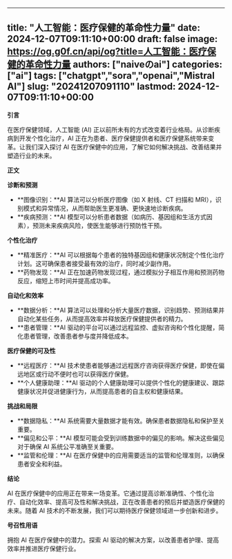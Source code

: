
---
title: "人工智能：医疗保健的革命性力量"
date: 2024-12-07T09:11:10+00:00
draft: false
image: https://og.g0f.cn/api/og?title=人工智能：医疗保健的革命性力量
authors: ["naiveのai"]
categories: ["ai"]
tags: ["chatgpt","sora","openai","Mistral AI"]
slug: "20241207091110"
lastmod: 2024-12-07T09:11:10+00:00
---
**引言**

在医疗保健领域，人工智能 (AI) 正以前所未有的方式改变着行业格局。从诊断疾病到开发个性化治疗，AI 正在为患者、医疗保健提供者和医疗保健系统带来变革。让我们深入探讨 AI 在医疗保健中的应用，了解它如何解决挑战、改善结果并塑造行业的未来。

**正文**

**诊断和预测**

* **图像识别：**AI 算法可以分析医疗图像（如 X 射线、CT 扫描和 MRI），识别模式和异常情况，从而帮助医生更准确、更快速地诊断疾病。
* **疾病预测：**AI 模型可以分析患者数据（如病历、基因组和生活方式因素），预测未来疾病风险，使医生能够进行预防性干预。

**个性化治疗**

* **精准医疗：**AI 可以根据每个患者的独特基因组和健康状况制定个性化治疗计划。这可确保患者接受最有效的治疗，同时减少副作用。
* **药物发现：**AI 正在加速药物发现过程，通过模拟分子相互作用和预测药物反应，缩短上市时间并提高成功率。

**自动化和效率**

* **数据分析：**AI 算法可以处理和分析大量医疗数据，识别趋势、预测结果并自动化某些任务，从而提高效率并释放医疗保健提供者的精力。
* **患者管理：**AI 驱动的平台可以通过远程监控、虚拟咨询和个性化提醒，简化患者管理，改善患者参与度并降低成本。

**医疗保健的可及性**

* **远程医疗：**AI 技术使患者能够通过远程医疗咨询获得医疗保健，即使在偏远地区或行动不便时也可以获得医疗保健。
* **个人健康助理：**AI 驱动的个人健康助理可以提供个性化的健康建议、跟踪健康状况并促进健康行为，从而提高患者的自主权和健康结果。

**挑战和局限**

* **数据隐私：**AI 系统需要大量数据才能有效。确保患者数据隐私和保护至关重要。
* **偏见和公平：**AI 模型可能会受到训练数据中的偏见的影响。解决这些偏见对于确保 AI 系统公平准确至关重要。
* **监管和伦理：**AI 在医疗保健中的应用需要适当的监管和伦理准则，以确保患者安全和利益。

**结论**

AI 在医疗保健中的应用正在带来一场变革。它通过提高诊断准确性、个性化治疗、自动化效率、提高可及性和解决挑战，正在改善患者的预后并塑造医疗保健的未来。随着 AI 技术的不断发展，我们可以期待医疗保健领域进一步创新和进步。

**号召性用语**

拥抱 AI 在医疗保健中的潜力。探索 AI 驱动的解决方案，以改善患者护理、提高效率并推进医疗保健行业。